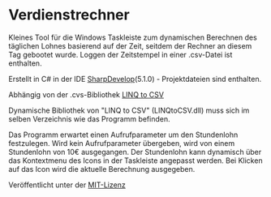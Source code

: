 # Verdienstrechner
Kleines Tool für die Windows Taskleiste zum dynamischen Berechnen des täglichen Lohnes basierend auf der Zeit, seitdem der Rechner an diesem Tag gebootet wurde. Loggen der Zeitstempel in einer .csv-Datei ist enthalten.

Erstellt in C# in der IDE [SharpDevelop](http://www.icsharpcode.net/)(5.1.0) - Projektdateien sind enthalten.

Abhängig von der .cvs-Bibliothek [LINQ to CSV](http://www.aspnetperformance.com/post/LINQ-to-CSV-library.aspx)

Dynamische Bibliothek von "LINQ to CSV" (LINQtoCSV.dll) muss sich im selben Verzeichnis wie das Programm befinden.

Das Programm erwartet einen Aufrufparameter um den Stundenlohn festzulegen. Wird kein Aufrufparameter übergeben, wird von einem Stundenlohn von 10€ ausgegangen.
Der Stundenlohn kann dynamisch über das Kontextmenu des Icons in der Taskleiste angepasst werden.
Bei Klicken auf das Icon wird die aktuelle Berechnung ausgegeben.

Veröffentlicht unter der [MIT-Lizenz](./LICENSE)
